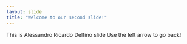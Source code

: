 ```yaml
---
layout: slide
title: "Welcome to our second slide!"
---
```

This is Alessandro Ricardo Delfino slide
Use the left arrow to go back!